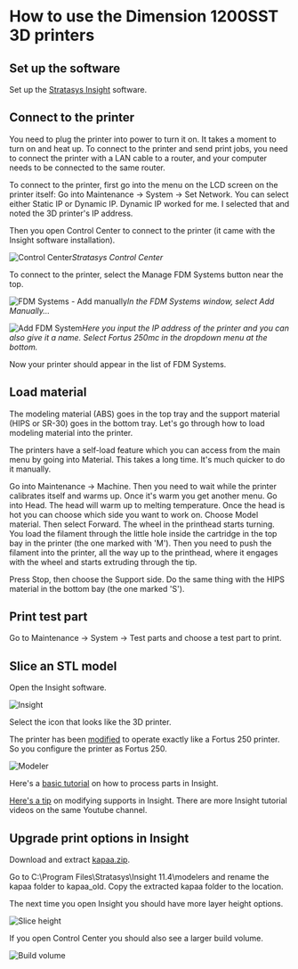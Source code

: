 # How to use the Dimension 1200SST 3D printers

## Set up the software

Set up the [Stratasys Insight](files/InsightTo114-64Test-off.exe) software.

## Connect to the printer

You need to plug the printer into power to turn it on. It takes a moment to turn on and heat up. To connect to the printer and send print jobs, you need to connect the printer with a LAN cable to a router, and your computer needs to be connected to the same router.

To connect to the printer, first go into the menu on the LCD screen on the printer itself: Go into Maintenance -> System -> Set Network. You can select either Static IP or Dynamic IP. Dynamic IP worked for me. I selected that and noted the 3D printer's IP address.

Then you open Control Center to connect to the printer (it came with the Insight software installation).

![Control Center](images/control_center.jpg)*Stratasys Control Center*

To connect to the printer, select the Manage FDM Systems button near the top.

![FDM Systems - Add manually](images/fdm_systems-add_manually.jpg)*In the FDM Systems window, select Add Manually...*

![Add FDM System](images/add_fdm_system.jpg)*Here you input the IP address of the printer and you can also give it a name. Select Fortus 250mc in the dropdown menu at the bottom.*

Now your printer should appear in the list of FDM Systems.

## Load material

The modeling material (ABS) goes in the top tray and the support material (HIPS or SR-30) goes in the bottom tray. Let's go through how to load modeling material into the printer.

The printers have a self-load feature which you can access from the main menu by going into Material. This takes a long time. It's much quicker to do it manually.

Go into Maintenance -> Machine. Then you need to wait while the printer calibrates itself and warms up. Once it's warm you get another menu. Go into Head. The head will warm up to melting temperature. Once the head is hot you can choose which side you want to work on. Choose Model material. Then select Forward. The wheel in the printhead starts turning. You load the filament through the little hole inside the cartridge in the top bay in the printer (the one marked with 'M'). Then you need to push the filament into the printer, all the way up to the printhead, where it engages with the wheel and starts extruding through the tip.

Press Stop, then choose the Support side. Do the same thing with the HIPS material in the bottom bay (the one marked 'S').

## Print test part

Go to Maintenance -> System -> Test parts and choose a test part to print.
## Slice an STL model

Open the Insight software. 

![Insight](images/insight.jpg)

Select the icon that looks like the 3D printer.

The printer has been [modified](https://www.reddit.com/r/3Dprinting/comments/atwlq6/stratasys_insight_and_dimension_1200_sst/) to operate exactly like a Fortus 250 printer. So you configure the printer as Fortus 250.

![Modeler](images/modeler.jpg)

Here's a  [basic tutorial](https://www.youtube.com/watch?v=jisB9HIgxOc) on how to process parts in Insight.

[Here's a tip](https://www.youtube.com/watch?v=HfuPfBoaE1U) on modifying supports in Insight. There are more Insight tutorial videos on the same Youtube channel.

## Upgrade print options in Insight

Download and extract [kapaa.zip](files/kapaa.zip).

Go to C:\Program Files\Stratasys\Insight 11.4\modelers and rename the kapaa folder to kapaa_old. Copy the extracted kapaa folder to the location.

The next time you open Insight you should have more layer height options.

![Slice height](images/slice_height.jpg)

If you open Control Center you should also see a larger build volume.

![Build volume](images/build_volume.jpg)